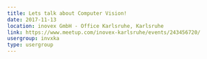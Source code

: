 ```yaml
---
title: Lets talk about Computer Vision!
date: 2017-11-13
location: inovex GmbH - Office Karlsruhe, Karlsruhe
link: https://www.meetup.com/inovex-karlsruhe/events/243456720/
usergroup: invxka
type: usergroup
---
```

